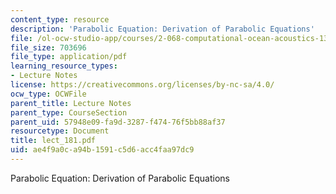 ```yaml
---
content_type: resource
description: 'Parabolic Equation: Derivation of Parabolic Equations'
file: /ol-ocw-studio-app/courses/2-068-computational-ocean-acoustics-13-853-spring-2003/ae4f9a0ca94b1591c5d6acc4faa97dc9_lect_181.pdf
file_size: 703696
file_type: application/pdf
learning_resource_types:
- Lecture Notes
license: https://creativecommons.org/licenses/by-nc-sa/4.0/
ocw_type: OCWFile
parent_title: Lecture Notes
parent_type: CourseSection
parent_uid: 57948e09-fa9d-3287-f474-76f5bb88af37
resourcetype: Document
title: lect_181.pdf
uid: ae4f9a0c-a94b-1591-c5d6-acc4faa97dc9
---
```

Parabolic Equation: Derivation of Parabolic Equations